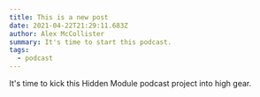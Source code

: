 ```yaml
---
title: This is a new post
date: 2021-04-22T21:29:11.683Z
author: Alex McCollister
summary: It's time to start this podcast.
tags:
  - podcast
---
```

It's time to kick this Hidden Module podcast project into high gear.